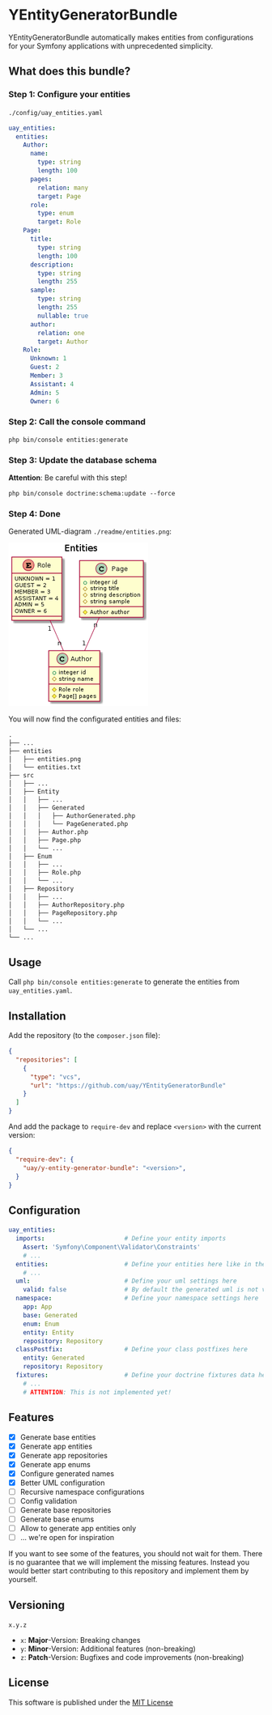 # YEntityGeneratorBundle

YEntityGeneratorBundle automatically makes entities from configurations 
for your Symfony applications with unprecedented simplicity.

## What does this bundle?

### Step 1: Configure your entities

`./config/uay_entities.yaml`
```yaml
uay_entities:
  entities:
    Author:
      name:
        type: string
        length: 100
      pages:
        relation: many
        target: Page
      role:
        type: enum
        target: Role
    Page:
      title:
        type: string
        length: 100
      description:
        type: string
        length: 255
      sample:
        type: string
        length: 255
        nullable: true
      author:
        relation: one
        target: Author
    Role:
      Unknown: 1
      Guest: 2
      Member: 3
      Assistant: 4
      Admin: 5
      Owner: 6
```

### Step 2: Call the console command

```
php bin/console entities:generate
```

### Step 3: Update the database schema

**Attention**: Be careful with this step!

```
php bin/console doctrine:schema:update --force
```

### Step 4: Done

Generated UML-diagram `./readme/entities.png`:

![UML-diagram of the generated entities](./readme/entities.png?raw=true)

You will now find the configurated entities and files:

```
.
├── ...
├── entities
│   ├── entities.png
│   └── entities.txt
├── src
│   ├── ...
│   ├── Entity
│   │   ├── ...
│   │   ├── Generated
│   │   │   ├── AuthorGenerated.php
│   │   │   └── PageGenerated.php
│   │   ├── Author.php
│   │   ├── Page.php
│   │   └── ...
│   ├── Enum
│   │   ├── ...
│   │   ├── Role.php
│   │   └── ...
│   ├── Repository
│   │   ├── ...
│   │   ├── AuthorRepository.php
│   │   ├── PageRepository.php
│   │   └── ...
│   └── ...
└── ...
```

## Usage

Call `php bin/console entities:generate` to generate the entities from `uay_entities.yaml`.

## Installation

Add the repository (to the `composer.json` file): 
```json
{
  "repositories": [
    {
      "type": "vcs",
      "url": "https://github.com/uay/YEntityGeneratorBundle"
    }
  ]
}
```

And add the package to `require-dev` and replace `<version>` with the current version: 
```json
{
  "require-dev": {
    "uay/y-entity-generator-bundle": "<version>",
  }
}
```

## Configuration

```yaml
uay_entities:
  imports:                      # Define your entity imports
    Assert: 'Symfony\Component\Validator\Constraints'
    # ...
  entities:                     # Define your entities here like in the example above
    # ...
  uml:                          # Define your uml settings here
    valid: false                # By default the generated uml is not valid, change this here
  namespace:                    # Define your namespace settings here
    app: App
    base: Generated
    enum: Enum
    entity: Entity
    repository: Repository
  classPostfix:                 # Define your class postfixes here
    entity: Generated
    repository: Repository
  fixtures:                     # Define your doctrine fixtures data here
    # ...
    # ATTENTION: This is not implemented yet!
```

## Features

- [x] Generate base entities
- [x] Generate app entities
- [x] Generate app repositories
- [x] Generate app enums
- [x] Configure generated names
- [x] Better UML configuration
- [ ] Recursive namespace configurations
- [ ] Config validation
- [ ] Generate base repositories
- [ ] Generate base enums
- [ ] Allow to generate app entities only
- [ ] ... we're open for inspiration

If you want to see some of the features, you should not wait for them. 
There is no guarantee that we will implement the missing features. 
Instead you would better start contributing to this repository and implement them by yourself.

## Versioning

`x.y.z`

- `x`: **Major**-Version: Breaking changes
- `y`: **Minor**-Version: Additional features (non-breaking)
- `z`: **Patch**-Version: Bugfixes and code improvements (non-breaking)

## License

This software is published under the [MIT License](LICENSE.md)
